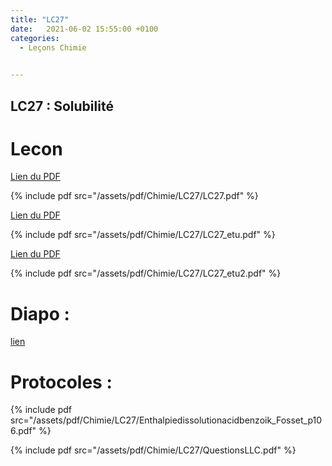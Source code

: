 ```yaml
---
title: "LC27"
date:   2021-06-02 15:55:00 +0100
categories:
  - Leçons Chimie

  
---
```


## LC27 : Solubilité

# Lecon

[Lien du PDF](/assets/pdf/Chimie/LC27/LC27.pdf)

{% include pdf src="/assets/pdf/Chimie/LC27/LC27.pdf" %}

[Lien du PDF](/assets/pdf/Chimie/LC27/LC27_etu.pdf)

{% include pdf src="/assets/pdf/Chimie/LC27/LC27_etu.pdf" %}

[Lien du PDF](/assets/pdf/Chimie/LC27/LC27_etu2.pdf)

{% include pdf src="/assets/pdf/Chimie/LC27/LC27_etu2.pdf" %}

# Diapo : 

<a href="/assets/pdf/Chimie/LC27/LC27.pptx" download>lien</a>

# Protocoles :

{% include pdf src="/assets/pdf/Chimie/LC27/Enthalpiedissolutionacidbenzoik_Fosset_p106.pdf" %}

{% include pdf src="/assets/pdf/Chimie/LC27/QuestionsLLC.pdf" %}
